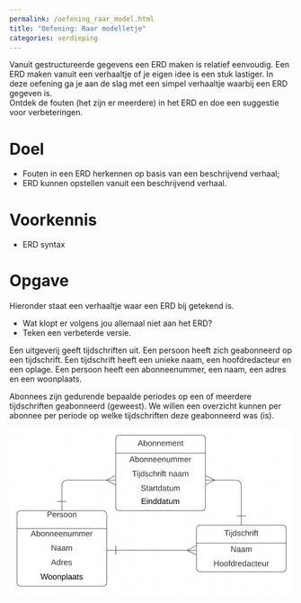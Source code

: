 ```yaml
---
permalink: /oefening_raar_model.html
title: "Oefening: Raar modelletje"
categories: verdieping
---
```


Vanuit gestructureerde gegevens een ERD maken is relatief eenvoudig. Een ERD maken vanuit een verhaaltje of je eigen idee is een stuk lastiger. In deze oefening ga je aan de slag met een simpel verhaaltje waarbij een ERD gegeven is.   
Ontdek de fouten (het zijn er meerdere) in het ERD en doe een suggestie voor verbeteringen.

# Doel
- Fouten in een ERD herkennen op basis van een beschrijvend verhaal;
- ERD kunnen opstellen vanuit een beschrijvend verhaal.

# Voorkennis
- ERD syntax

# Opgave
Hieronder staat een verhaaltje waar een ERD bij getekend is.
* Wat klopt er volgens jou allemaal niet aan het ERD?
* Teken een verbeterde versie.

Een uitgeverij geeft tijdschriften uit. Een persoon heeft zich geabonneerd op een tijdschrift. Een tijdschrift heeft een unieke naam, een hoofdredacteur en een oplage. Een persoon heeft een abonneenummer, een naam, een adres en een woonplaats.   

Abonnees zijn gedurende bepaalde periodes op een of meerdere tijdschriften geabonneerd (geweest). We willen een overzicht kunnen per abonnee per periode op welke tijdschriften deze geabonneerd was (is). 

![ERD](assets/img/ERD_Raar_Model.png)